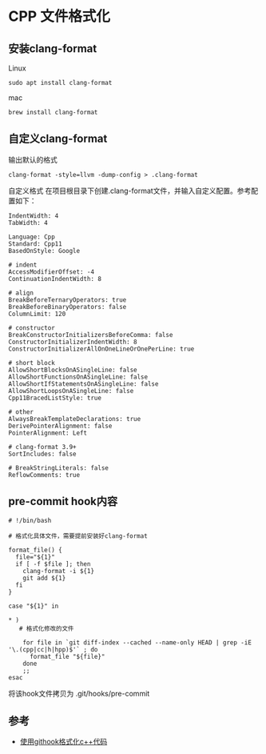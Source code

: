 # CPP 文件格式化

## 安装clang-format

Linux

```shell
sudo apt install clang-format
```

mac

```shell
brew install clang-format
```

## 自定义clang-format

输出默认的格式

```shell
clang-format -style=llvm -dump-config > .clang-format
```

自定义格式
在项目根目录下创建.clang-format文件，并输入自定义配置。参考配置如下：

```shell
IndentWidth: 4
TabWidth: 4

Language: Cpp
Standard: Cpp11
BasedOnStyle: Google

# indent
AccessModifierOffset: -4
ContinuationIndentWidth: 8

# align
BreakBeforeTernaryOperators: true
BreakBeforeBinaryOperators: false
ColumnLimit: 120

# constructor
BreakConstructorInitializersBeforeComma: false
ConstructorInitializerIndentWidth: 8
ConstructorInitializerAllOnOneLineOrOnePerLine: true

# short block
AllowShortBlocksOnASingleLine: false
AllowShortFunctionsOnASingleLine: false
AllowShortIfStatementsOnASingleLine: false
AllowShortLoopsOnASingleLine: false
Cpp11BracedListStyle: true

# other
AlwaysBreakTemplateDeclarations: true
DerivePointerAlignment: false
PointerAlignment: Left

# clang-format 3.9+
SortIncludes: false

# BreakStringLiterals: false
ReflowComments: true
```

## pre-commit hook内容

```shell
# !/bin/bash

# 格式化具体文件，需要提前安装好clang-format

format_file() {
  file="${1}"
  if [ -f $file ]; then
    clang-format -i ${1}
    git add ${1}
  fi
}

case "${1}" in

* )
   # 格式化修改的文件

    for file in `git diff-index --cached --name-only HEAD | grep -iE '\.(cpp|cc|h|hpp)$'` ; do
      format_file "${file}"
    done
    ;;
esac
```

将该hook文件拷贝为 .git/hooks/pre-commit

## 参考

* [使用githook格式化c++代码](https://blog.csdn.net/qq_25821689/article/details/114412369)
